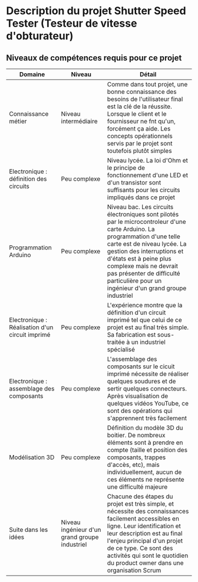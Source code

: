 # Description du projet Shutter Speed Tester (Testeur de vitesse d'obturateur)

## Niveaux de compétences requis pour ce projet

| Domaine | Niveau | Détail |
|--|--|--|
| Connaissance métier | Niveau intermédiaire| Comme dans tout projet, une bonne connaissance des besoins de l'utilisateur final est la clé de la réussite. Lorsque le client et le fournisseur ne fnt qu'un, forcément ça aide. Les concepts opérationnels servis par le projet sont toutefois plutôt simples|
| Electronique : définition des circuits| Peu complexe | Niveau lycée. La loi d'Ohm et le principe de fonctionnement d'une LED et d'un transistor sont suffisants pour les circuits impliqués dans ce projet |
| Programmation Arduino| Peu complexe | Niveau bac. Les circuits électroniques sont pilotés par le microcontroleur d'une carte Arduino. La programmation d'une telle carte est de niveau lycée. La gestion des interruptions et d'états est à peine plus complexe mais ne devrait pas présenter de difficulté particulière pour un ingénieur d'un grand groupe industriel |
| Electronique : Réalisation d'un circuit imprimé | Peu complexe | L'expérience montre que la définition d'un circuit imprimé tel que celui de ce projet est au final très simple. Sa fabrication est sous-traitée à un industriel spécialisé |
| Electronique : assemblage des composants| Peu complexe| L'assemblage des composants sur le cicuit imprimé nécessite de réaliser quelques soudures et de sertir quelques connecteurs. Après visualisation de quelques vidéos YouTube, ce sont des opérations qui s'apprennent très facilement|
| Modélisation 3D | Peu complexe | Définition du modèle 3D du boitier. De nombreux éléments sont à prendre en compte (taille et position des composants, trappes d'accès, etc), mais individuellement, aucun de ces éléments ne représente une difficulté majeure|
| Suite dans les idées| Niveau ingénieur d'un grand groupe industriel | Chacune des étapes du projet est très simple, et nécessite des connaissances facilement accessibles en ligne. Leur identification et leur description est au final l'enjeu principal d'un projet de ce type. Ce sont des activités qui sont le quotidien du product owner dans une organisation Scrum| 
